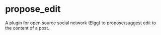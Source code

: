 # propose_edit
A plugin for open source social network (Elgg) to propose/suggest edit to the content of a post. 
